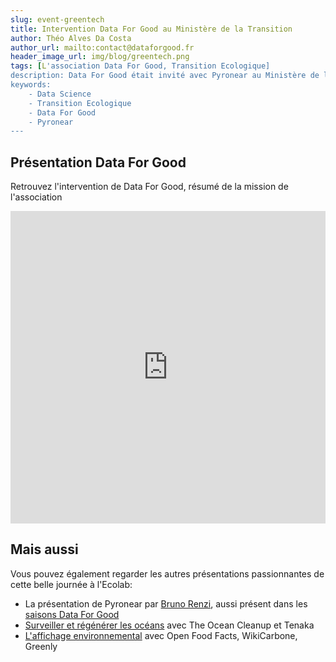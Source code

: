 ```yaml
---
slug: event-greentech
title: Intervention Data For Good au Ministère de la Transition
author: Théo Alves Da Costa
author_url: mailto:contact@dataforgood.fr
header_image_url: img/blog/greentech.png
tags: [L'association Data For Good, Transition Ecologique]
description: Data For Good était invité avec Pyronear au Ministère de la Transition Ecologique pour une journée de table rondes sur la donnée au service de la transition écologique
keywords:
    - Data Science
    - Transition Ecologique
    - Data For Good
    - Pyronear
---
```



## Présentation Data For Good
Retrouvez l'intervention de Data For Good, résumé de la mission de l'association
<iframe width="100%" height="500px" src="https://www.youtube.com/embed/XDUVsrxHf_w?start=644" title="YouTube video player" frameBorder="0" allow="accelerometer; autoplay; clipboard-write; encrypted-media; gyroscope; picture-in-picture" allowFullScreen></iframe>

## Mais aussi 
Vous pouvez également regarder les autres présentations passionnantes de cette belle journée à l'Ecolab:
- La présentation de Pyronear par [Bruno Renzi](https://youtu.be/XDUVsrxHf_w), aussi présent dans les [saisons Data For Good](/projects/pyronear)
- [Surveiller et régénérer les océans](https://www.youtube.com/watch?v=0WE1d5WuXkM) avec The Ocean Cleanup et Tenaka
- [L'affichage environnemental](https://www.youtube.com/watch?v=ysQ73-J10YQ&t=10s) avec Open Food Facts, WikiCarbone, Greenly